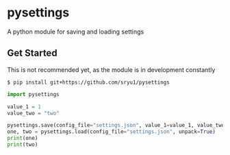 # pysettings
A python module for saving and loading settings

## Get Started
This is not recommended yet, as the module is in development constantly
```console
$ pip install git+https://github.com/sryu1/pysettings
```

```python
import pysettings

value_1 = 1
value_two = "two"

pysettings.save(config_file="settings.json", value_1=value_1, value_two=value_two)
one, two = pysettings.load(config_file="settings.json", unpack=True)
print(one)
print(two)
```
